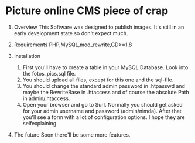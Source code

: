 Picture online CMS piece of crap
================================

1. Overview
    This Software was designed to publish images. It's still in an early
development state so don't expect much.

2. Requirements
    PHP,MySQL,mod_rewrite,GD>=1.8

3. Installation
    1. First you'll have to create a table in your MySQL Database. Look into the
fotos_pics.sql file.
    2. You should upload all files, except for this one and the sql-file.
    3. You should change the standard admin password in .htpasswd and maybe the
RewriteBase in .htaccess and of course the absolute Path in admin/.htaccess.
    4. Open your browser and go to $url. Normally you should get asked for your
admin username and password (admin/nimda). After that you'll see a form with a lot of
configuration options. I hope they are selfexplaining.

5. The future
    Soon there'll be some more features.

